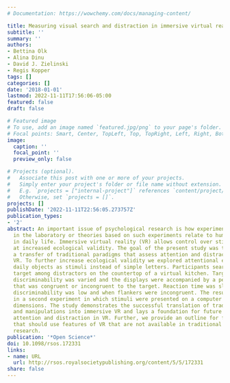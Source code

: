```yaml
---
# Documentation: https://wowchemy.com/docs/managing-content/

title: Measuring visual search and distraction in immersive virtual reality
subtitle: ''
summary: ''
authors:
- Bettina Olk
- Alina Dinu
- David J. Zielinski
- Regis Kopper
tags: []
categories: []
date: '2018-01-01'
lastmod: 2022-11-11T17:56:06-05:00
featured: false
draft: false

# Featured image
# To use, add an image named `featured.jpg/png` to your page's folder.
# Focal points: Smart, Center, TopLeft, Top, TopRight, Left, Right, BottomLeft, Bottom, BottomRight.
image:
  caption: ''
  focal_point: ''
  preview_only: false

# Projects (optional).
#   Associate this post with one or more of your projects.
#   Simply enter your project's folder or file name without extension.
#   E.g. `projects = ["internal-project"]` references `content/project/deep-learning/index.md`.
#   Otherwise, set `projects = []`.
projects: []
publishDate: '2022-11-11T22:56:05.273757Z'
publication_types:
- '2'
abstract: An important issue of psychological research is how experiments conducted
  in the laboratory or theories based on such experiments relate to human performance
  in daily life. Immersive virtual reality (VR) allows control over stimuli and conditions
  at increased ecological validity. The goal of the present study was to accomplish
  a transfer of traditional paradigms that assess attention and distraction to immersive
  VR. To further increase ecological validity we explored attentional effects with
  daily objects as stimuli instead of simple letters. Participants searched for a
  target among distractors on the countertop of a virtual kitchen. Target–distractor
  discriminability was varied and the displays were accompanied by a peripheral flanker
  that was congruent or incongruent to the target. Reaction time was slower when target–distractor
  discriminability was low and when flankers were incongruent. The results were replicated
  in a second experiment in which stimuli were presented on a computer screen in two
  dimensions. The study demonstrates the successful translation of traditional paradigms
  and manipulations into immersive VR and lays a foundation for future research on
  attention and distraction in VR. Further, we provide an outline for future studies
  that should use features of VR that are not available in traditional laboratory
  research.
publication: '*Open Science*'
doi: 10.1098/rsos.172331
links:
- name: URL
  url: http://rsos.royalsocietypublishing.org/content/5/5/172331
share: false
---
```

